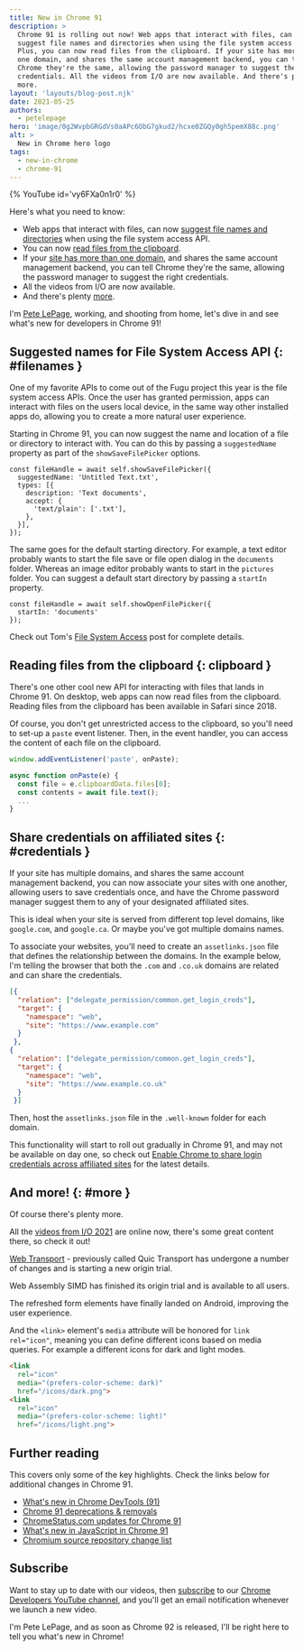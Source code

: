 ```yaml
---
title: New in Chrome 91
description: >
  Chrome 91 is rolling out now! Web apps that interact with files, can now
  suggest file names and directories when using the file system access API.
  Plus, you can now read files from the clipboard. If your site has more than
  one domain, and shares the same account management backend, you can tell
  Chrome they're the same, allowing the password manager to suggest the right
  credentials. All the videos from I/O are now available. And there's plenty
  more.
layout: 'layouts/blog-post.njk'
date: 2021-05-25
authors:
  - petelepage
hero: 'image/0g2WvpbGRGdVs0aAPc6ObG7gkud2/hcxe0ZGQy0gh5pemX88c.png'
alt: >
  New in Chrome hero logo
tags:
  - new-in-chrome
  - chrome-91
---
```


{% YouTube id='vy6FXa0n1r0' %}

Here's what you need to know:

* Web apps that interact with files, can now
  [suggest file names and directories](#filenames) when using the file system access API.
* You can now [read files from the clipboard](#clipboard).
* If your [site has more than one domain](credentials), and shares the same
  account management backend, you can tell Chrome they're the same, allowing
  the password manager to suggest the right credentials.
* All the videos from I/O are now available.
* And there's plenty [more](#more).

I'm [Pete LePage](https://twitter.com/petele), working, and shooting
from home, let's dive in and see what's new for developers in Chrome 91!

## Suggested names for File System Access API {: #filenames }

One of my favorite APIs to come out of the Fugu project this year is the
file system access APIs. Once the user has granted permission, apps can
interact with files on the users local device, in the same way other installed
apps do, allowing you to create a more natural user experience.

Starting in Chrome 91, you can now suggest the name and location of a file or
directory to interact with. You can do this by passing a `suggestedName`
property as part of the `showSaveFilePicker` options.

```js/1
const fileHandle = await self.showSaveFilePicker({
  suggestedName: 'Untitled Text.txt',
  types: [{
    description: 'Text documents',
    accept: {
      'text/plain': ['.txt'],
    },
  }],
});
```

The same goes for the default starting directory. For example, a text editor
probably wants to start the file save or file open dialog in the `documents`
folder. Whereas an image editor probably wants to start in the `pictures`
folder. You can suggest a default start directory by passing a `startIn`
property.

```js/1
const fileHandle = await self.showOpenFilePicker({
  startIn: 'documents'
});
```

Check out Tom's [File System Access][fs-post] post for complete details.

## Reading files from the clipboard {: clipboard }

There's one other cool new API for interacting with files that lands in
Chrome 91. On desktop, web apps can now read files from the clipboard. Reading
files from the clipboard has been available in Safari since 2018.

Of course, you don't get unrestricted access to the clipboard, so you'll need
to set-up a `paste` event listener. Then, in the event handler, you can
access the content of each file on the clipboard.

```js
window.addEventListener('paste', onPaste);

async function onPaste(e) {
  const file = e.clipboardData.files[0];
  const contents = await file.text();
  ...
}
```

## Share credentials on affiliated sites {: #credentials }

If your site has multiple domains, and shares the same account management
backend, you can now associate your sites with one another, allowing users to
save credentials once, and have the Chrome password manager suggest them to
any of your designated affiliated sites.

This is ideal when your site is served from different top level domains,
like `google.com`, and `google.ca`. Or maybe you've got multiple domains
names.

To associate your websites, you'll need to create an `assetlinks.json` file
that defines the relationship between the domains. In the example below,
I'm telling the browser that both the `.com` and `.co.uk` domains are
related and can share the credentials.

```json
[{
  "relation": ["delegate_permission/common.get_login_creds"],
  "target": {
    "namespace": "web",
    "site": "https://www.example.com"
  }
 },
{
  "relation": ["delegate_permission/common.get_login_creds"],
  "target": {
    "namespace": "web",
    "site": "https://www.example.co.uk"
  }
 }]
```

Then, host the `assetlinks.json` file in the `.well-known` folder for
each domain.

This functionality will start to roll out gradually in Chrome 91, and may
not be available on day one, so check out
[Enable Chrome to share login credentials across affiliated sites][cred-post]
for the latest details.

## And more! {: #more }

Of course there's plenty more.

All the [videos from I/O 2021][io-playlist] are online now, there's some great
content there, so check it out!

[Web Transport][web-transport] - previously called Quic Transport has
undergone a number of changes and is starting a new origin trial.

Web Assembly SIMD has finished its origin trial and is available to all users.

The refreshed form elements have finally landed on Android, improving the
user experience.

And the `<link>` element's `media` attribute will be honored for
`link rel="icon"`, meaning you can define different icons based on media
queries. For example a different icons for dark and light modes.

```html
<link
  rel="icon"
  media="(prefers-color-scheme: dark)"
  href="/icons/dark.png">
<link
  rel="icon"
  media="(prefers-color-scheme: light)"
  href="/icons/light.png">
```

## Further reading

This covers only some of the key highlights. Check the links below for
additional changes in Chrome 91.

* [What's new in Chrome DevTools (91)](/blog/new-in-devtools-91)
* [Chrome 91 deprecations & removals](/blog/deps-rems-91/)
* [ChromeStatus.com updates for Chrome 91](https://www.chromestatus.com/features#milestone%3D91)
* [What's new in JavaScript in Chrome 91](https://v8.dev/blog/v8-release-91)
* [Chromium source repository change list](https://chromium.googlesource.com/chromium/src/+log/90.0.4430.71..91.0.4472.78)

## Subscribe

Want to stay up to date with our videos, then [subscribe](https://goo.gl/6FP1a5)
to our [Chrome Developers YouTube channel](https://www.youtube.com/user/ChromeDevelopers/),
and you'll get an email notification whenever we launch a new video.

I'm Pete LePage, and as soon as Chrome 92 is released, I'll be right here to
tell you what's new in Chrome!

[fs-post]: https://web.dev/file-system-access/
[cred-post]: https://developer.chrome.com/blog/site-affiliation/
[io-playlist]: https://www.youtube.com/playlist?list=PLNYkxOF6rcIAK3hg7C9WVBaGgWZeQCD12
[web-transport]: https://web.dev/webtransport/
